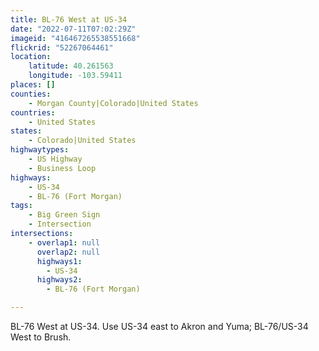 ```yaml
---
title: BL-76 West at US-34
date: "2022-07-11T07:02:29Z"
imageid: "416467265538551668"
flickrid: "52267064461"
location:
    latitude: 40.261563
    longitude: -103.59411
places: []
counties:
    - Morgan County|Colorado|United States
countries:
    - United States
states:
    - Colorado|United States
highwaytypes:
    - US Highway
    - Business Loop
highways:
    - US-34
    - BL-76 (Fort Morgan)
tags:
    - Big Green Sign
    - Intersection
intersections:
    - overlap1: null
      overlap2: null
      highways1:
        - US-34
      highways2:
        - BL-76 (Fort Morgan)

---
```

BL-76 West at US-34.  Use US-34 east to Akron and Yuma; BL-76/US-34 West to Brush.